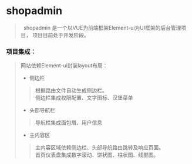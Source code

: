 # shopadmin
> &nbsp; shopadmin 是一个以VUE为前端框架Element-ui为UI框架的后台管理项目，
> 项目目前处于开发阶段。

### 项目集成：

> 网站依赖Element-ui封装layout布局：
> - 侧边栏
>> 根据路由文件自动生成侧边栏。 <br/>
>> 侧边栏集成权限配置、文字图标、汉堡菜单
> - 头部导航栏
>> 导航栏集成面包屑、用户信息
> - 主内容区
>> 主内容区域依赖侧边栏、头部导航路由跳转及响应页面。 <br/>
>> 首页仪表盘集成数字滚动、饼状图、柱状图、线型图。